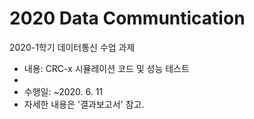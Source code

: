# 2020 Data Communtication
2020-1학기 데이터통신 수업 과제

- 내용: CRC-x 시뮬레이션 코드 및 성능 테스트
- 
- 수행일: ~2020. 6. 11
- 자세한 내용은 '결과보고서' 참고.
